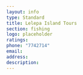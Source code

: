 ```yaml
---
layout: info
type: Standard
title: Lelepa Island Tours
section: fishing
logo: placeholder
ratings:
phone: "7742714"
email:
address:
description:
---
```


